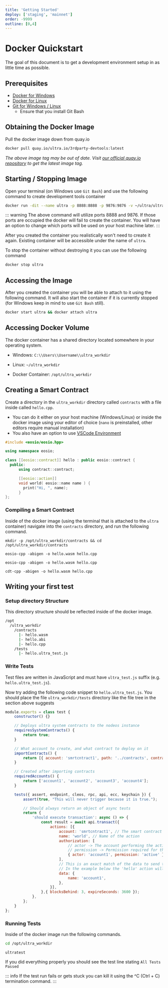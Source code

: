 ```yaml
---
title: 'Getting Started'
deploy: ['staging', 'mainnet']
order: -9999
outline: [0,4]
---
```


# Docker Quickstart

The goal of this document is to get a development environment setup in as little time as possible.

## Prerequisites

-   [Docker for Windows](https://docs.docker.com/desktop/windows/install/)
-   [Docker for Linux](https://docs.docker.com/engine/install/ubuntu/)
-   [Git for Windows / Linux](https://git-scm.com/)
    -   Ensure that you install Git Bash

## Obtaining the Docker Image

Pull the docker image down from quay.io

```sh
docker pull quay.io/ultra.io/3rdparty-devtools:latest
```

_The above image tag may be out of date. Visit [our official quay.io repository](https://quay.io/ultra.io/3rdparty-devtools) to get the latest image tag._

## Starting / Stopping Image

Open your terminal (on Windows use `Git Bash`) and use the following command to create development tools container

```sh
docker run -dit --name ultra -p 8888:8888 -p 9876:9876 -v ~/ultra/ultra_workdir:/opt/ultra_workdir --name ultra quay.io/ultra.io/3rdparty-devtools:latest
```

::: warning
The above command will utilize ports 8888 and 9876. If those ports are occupied the docker will fail to create the container. You will have an option to change which ports will be used on your host machine later.
:::

After you created the container you realistically won't need to create it again. Existing container will be accessible under the name of `ultra`.

To stop the container without destroying it you can use the following command

```sh
docker stop ultra
```

## Accessing the Image

After you created the container you will be able to attach to it using the following command. It will also start the container if it is currently stopped (for Windows keep in mind to use `Git Bash` still).

```sh
docker start ultra && docker attach ultra
```

## Accessing Docker Volume

The docker container has a shared directory located somewhere in your operating system.

-   Windows: `C:\\Users\\Username\\ultra_workdir`

-   Linux: `~/ultra_workdir`

-   Docker Container: `/opt/ultra_workdir`

## Creating a Smart Contract

Create a directory in the `ultra_workdir` directory called `contracts` with a file inside called `hello.cpp`.
- You can do it either on your host machine (Windows/Linux) or inside the docker image using your editor of choice (`nano` is preinstalled, other editors require manual installation)
- You also have an option to use [VSCode Environment](./development-environment.md)

```cpp
#include <eosio/eosio.hpp>

using namespace eosio;

class [[eosio::contract]] hello : public eosio::contract {
  public:
      using contract::contract;

      [[eosio::action]]
      void world( eosio::name name ) {
        print("Hi, ", name);
      }
};
```

### Compiling a Smart Contract

Inside of the docker image (using the terminal that is attached to the `ultra` container) navigate into the `contracts` directory, and run the following command.

```
mkdir -p /opt/ultra_workdir/contracts && cd /opt/ultra_workdir/contracts
```
<Mainnet>

```
eosio-cpp -abigen -o hello.wasm hello.cpp
```

</Mainnet>

<Staging>

```
eosio-cpp -abigen -o hello.wasm hello.cpp
```

</Staging>

<Experimental>

```
cdt-cpp -abigen -o hello.wasm hello.cpp
```

</Experimental>

## Writing your first test

### Setup directory Structure

This directory structure should be reflected inside of the docker image.

```sh
/opt
  /ultra_workdir
    /contracts
      |- hello.wasm
      |- hello.abi
      |- hello.cpp
    /tests
      |- hello.ultra_test.js
```

### Write Tests

Test files are written in JavaScript and must have `ultra_test.js` suffix (e.g. `hello.ultra_test.js`).

Now try adding the following code snippet to `hello.ultra_test.js`. You should place the file `ultra_workdir/tests` directory like the file tree in the section above suggests

```js
module.exports = class test {
    constructor() {}

    // Deploys ultra system contracts to the nodeos instance
    requiresSystemContracts() {
        return true;
    }

    // What account to create, and what contract to deploy on it
    importContracts() {
        return [{ account: 'smrtcntract1', path: '../contracts', contract: 'hello' }];
    }

    // Created after importing contracts
    requiredAccounts() {
        return ['account1', 'account2', 'account3', 'account4'];
    }

    tests({ assert, endpoint, cleos, rpc, api, ecc, keychain }) {
        assert(true, "This will never trigger because it is true.");

        // Should always return an object of async tests
        return {
            'should execute transaction': async () => {
                const result = await api.transact({
                    actions: [{
                        account: 'smrtcntract1', // The smart contract account
                        name: 'world', // Name of the action
                        authorization: [
                            // actor -> The account performing the action
                            // permission -> Permission required for that account. Usually 'active'.
                            { actor: 'account1', permission: 'active' },
                        ],
                        // This is an exact match of the data to send to the 'action'.
                        // In the example below the 'hello' action will take a name parameter.
                        data: {
                            name: 'account1',
                        },
                    }],
                },{ blocksBehind: 3, expireSeconds: 3600 });
            },
        };
    }
};
```

### Running Tests

Inside of the docker image run the following commands.

```sh
cd /opt/ultra_workdir
```

```
ultratest
```

If you did everything properly you should see the test line stating `All Tests Passed`

::: info
If the test run fails or gets stuck you can kill it using the ^C (Ctrl + C) termination command.
:::
